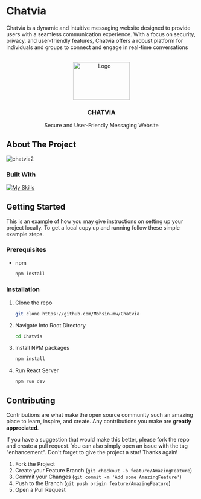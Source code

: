 # Chatvia
Chatvia is a dynamic and intuitive messaging website designed to provide users with a seamless communication experience. With a focus on security, privacy, and user-friendly features, Chatvia offers a robust platform for individuals and groups to connect and engage in real-time conversations
<a name="readme-top"></a>


<!-- PROJECT LOGO -->
<br />
<div align="center">
  <a href="https://github.com/Mohsin-mw/Flip-Market-Ecommerce-Web-App/repo_name">
    <img src="https://github.com/Mohsin-mw/Flip-Market-Ecommerce-Web-App/assets/122507740/e8453f6e-3d5b-4921-bad7-3a77c3e783f0" alt="Logo" width="150" height="100">
  </a>

<h3 align="center">CHATVIA</h3>

  <p align="center">
     Secure and User-Friendly Messaging Website
    <br />
    
  
  </p>
</div>


<!-- ABOUT THE PROJECT -->
## About The Project
![chatvia2](https://github.com/Mohsin-mw/Chatvia/assets/122507740/efea6bbf-7011-4ce8-a0ae-1c8defc8a987)




### Built With
[![My Skills](https://skillicons.dev/icons?i=react,tailwind,ts,firebase)](https://skillicons.dev)



<!-- GETTING STARTED -->
## Getting Started

This is an example of how you may give instructions on setting up your project locally.
To get a local copy up and running follow these simple example steps.

### Prerequisites

* npm
  ```sh
  npm install 
  ```

### Installation

1. Clone the repo
   ```sh
   git clone https://github.com/Mohsin-mw/Chatvia
   ```
2. Navigate Into Root Directory
   ```sh
   cd Chatvia
   ```
   
3. Install NPM packages
   ```sh
   npm install
   ```
4. Run React Server
   ```js
   npm run dev
   ```


<!-- CONTRIBUTING -->
## Contributing

Contributions are what make the open source community such an amazing place to learn, inspire, and create. Any contributions you make are **greatly appreciated**.

If you have a suggestion that would make this better, please fork the repo and create a pull request. You can also simply open an issue with the tag "enhancement".
Don't forget to give the project a star! Thanks again!

1. Fork the Project
2. Create your Feature Branch (`git checkout -b feature/AmazingFeature`)
3. Commit your Changes (`git commit -m 'Add some AmazingFeature'`)
4. Push to the Branch (`git push origin feature/AmazingFeature`)
5. Open a Pull Request

